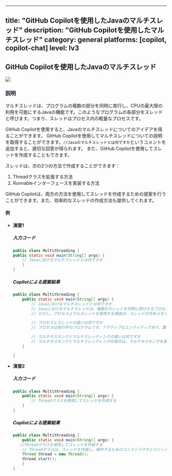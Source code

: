 
---
title: "GitHub Copilotを使用したJavaのマルチスレッド"
description: "GitHub Copilotを使用したマルチスレッド"
category: general
platforms: [copilot, copilot-chat]
level: lv3
---

## GitHub Copilotを使用したJavaのマルチスレッド
[<img src="https://img.shields.io/badge/Lv3-Mature_Best_Practice-brightgreen">](https://github.com/orgs/AI-Native-Development/projects/1/)

### 説明
マルチスレッドは、プログラムの複数の部分を同時に実行し、CPUの最大限の利用を可能にするJavaの機能です。このようなプログラムの各部分をスレッドと呼びます。つまり、スレッドはプロセス内の軽量なプロセスです。

GitHub Copilotを使用すると、Javaのマルチスレッドについてのアイデアを得ることができます。
GitHub Copilotを使用してマルチスレッドについての説明を取得することができます。`//Javaのマルチスレッドとは何ですか`というコメントを追加すると、適切な回答が得られます。
また、GitHub Copilotを使用してスレッドを作成することもできます。

スレッドは、次の2つの方法で作成することができます：

1. Threadクラスを拡張する方法
2. Runnableインターフェースを実装する方法

GitHub Copilotは、両方の方法を使用してスレッドを作成するための提案を行うことができます。また、効率的なスレッドの作成方法も提供してくれます。

#### 例
- **演習1**
    ##### 入力コード
    ```java
    public class Multithreading {
    public static void main(String[] args) {
        // Javaにおけるマルチスレッドとは何ですか
        }
    }
    ```

    ##### Copilotによる提案結果

    ```java
    public class Multithreading {
        public static void main(String[] args) {
            // Javaにおけるマルチスレッドとは何ですか
            // Javaにおけるマルチスレッドは、複数のスレッドを同時に実行するプロセスです。スレッドは軽量なサブプロセスであり、最小の処理単位です。マルチプロセッシングとマルチスレッディングの両方は、マルチタスキングを実現するために使用されます。
            // ただし、プロセスよりもスレッドを使用する理由は、スレッドが共有メモリ領域を使用するためです。スレッドは別々のメモリ領域を割り当てないため、メモリを節約し、スレッド間のコンテキスト切り替えにかかる時間もプロセスよりも少なくなります。

            // プロセスとスレッドの違いは何ですか
            // プロセスは実行中のプログラムです。アクティブなエンティティであり、重いです。スレッドはプロセスの一部です。パッシブなエンティティであり、軽量です。

            // マルチタスキングとマルチスレッディングの違いは何ですか
            // マルチタスキングとマルチスレッディングの両方は、マルチタスキングを実現するために使用されます。マルチタスキングは、複数のタスクがCPUなどの共通の処理リソースを共有する場合です。マルチスレッディングは、プロセス内の複数のスレッドが共通の処理リソースを共有する場合です。
        }

    }
    ```
- **演習2**
    ##### 入力コード
    ```java
    public class Multithreading {
        public static void main(String[] args) {
            // Threadクラスを使用してスレッドを作成する
        }
    }
    ```
    
    ##### Copilotによる提案結果
    
    ```java
    public class Multithreading {
        public static void main(String[] args) {
       //Threadクラスを使用してスレッドを作成する
        // Threadクラスは、スレッドを作成し、操作するためのコンストラクタとメソッドを提供します。ThreadクラスはObjectクラスを拡張し、Runnableインターフェースを実装しています。
        Thread thread = new Thread();
        thread.start();
        }
    }
    ```


